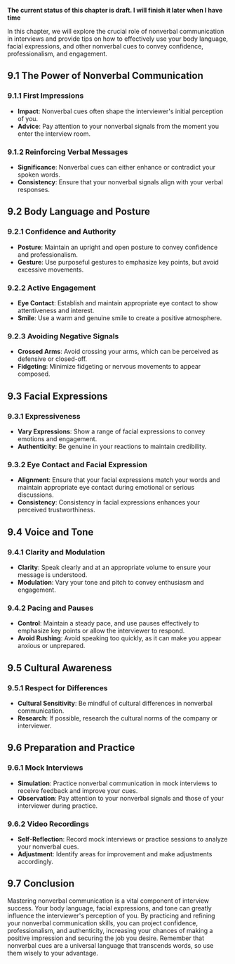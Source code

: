 **The current status of this chapter is draft. I will finish it later when I have time**

In this chapter, we will explore the crucial role of nonverbal communication in interviews and provide tips on how to effectively use your body language, facial expressions, and other nonverbal cues to convey confidence, professionalism, and engagement.

9.1 **The Power of Nonverbal Communication**
--------------------------------------------

### 9.1.1 **First Impressions**

* **Impact**: Nonverbal cues often shape the interviewer's initial perception of you.
* **Advice**: Pay attention to your nonverbal signals from the moment you enter the interview room.

### 9.1.2 **Reinforcing Verbal Messages**

* **Significance**: Nonverbal cues can either enhance or contradict your spoken words.
* **Consistency**: Ensure that your nonverbal signals align with your verbal responses.

9.2 **Body Language and Posture**
---------------------------------

### 9.2.1 **Confidence and Authority**

* **Posture**: Maintain an upright and open posture to convey confidence and professionalism.
* **Gesture**: Use purposeful gestures to emphasize key points, but avoid excessive movements.

### 9.2.2 **Active Engagement**

* **Eye Contact**: Establish and maintain appropriate eye contact to show attentiveness and interest.
* **Smile**: Use a warm and genuine smile to create a positive atmosphere.

### 9.2.3 **Avoiding Negative Signals**

* **Crossed Arms**: Avoid crossing your arms, which can be perceived as defensive or closed-off.
* **Fidgeting**: Minimize fidgeting or nervous movements to appear composed.

9.3 **Facial Expressions**
--------------------------

### 9.3.1 **Expressiveness**

* **Vary Expressions**: Show a range of facial expressions to convey emotions and engagement.
* **Authenticity**: Be genuine in your reactions to maintain credibility.

### 9.3.2 **Eye Contact and Facial Expression**

* **Alignment**: Ensure that your facial expressions match your words and maintain appropriate eye contact during emotional or serious discussions.
* **Consistency**: Consistency in facial expressions enhances your perceived trustworthiness.

9.4 **Voice and Tone**
----------------------

### 9.4.1 **Clarity and Modulation**

* **Clarity**: Speak clearly and at an appropriate volume to ensure your message is understood.
* **Modulation**: Vary your tone and pitch to convey enthusiasm and engagement.

### 9.4.2 **Pacing and Pauses**

* **Control**: Maintain a steady pace, and use pauses effectively to emphasize key points or allow the interviewer to respond.
* **Avoid Rushing**: Avoid speaking too quickly, as it can make you appear anxious or unprepared.

9.5 **Cultural Awareness**
--------------------------

### 9.5.1 **Respect for Differences**

* **Cultural Sensitivity**: Be mindful of cultural differences in nonverbal communication.
* **Research**: If possible, research the cultural norms of the company or interviewer.

9.6 **Preparation and Practice**
--------------------------------

### 9.6.1 **Mock Interviews**

* **Simulation**: Practice nonverbal communication in mock interviews to receive feedback and improve your cues.
* **Observation**: Pay attention to your nonverbal signals and those of your interviewer during practice.

### 9.6.2 **Video Recordings**

* **Self-Reflection**: Record mock interviews or practice sessions to analyze your nonverbal cues.
* **Adjustment**: Identify areas for improvement and make adjustments accordingly.

9.7 **Conclusion**
------------------

Mastering nonverbal communication is a vital component of interview success. Your body language, facial expressions, and tone can greatly influence the interviewer's perception of you. By practicing and refining your nonverbal communication skills, you can project confidence, professionalism, and authenticity, increasing your chances of making a positive impression and securing the job you desire. Remember that nonverbal cues are a universal language that transcends words, so use them wisely to your advantage.
